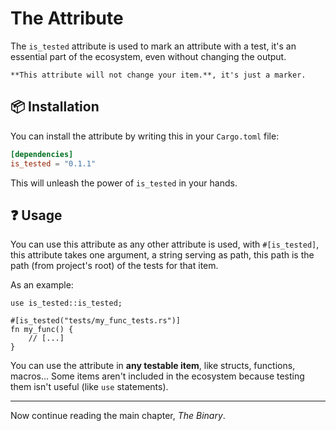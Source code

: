 # The Attribute

The `is_tested` attribute is used to mark an attribute with a test, it's an essential part of the ecosystem, even without changing the output.

```admonish note
**This attribute will not change your item.**, it's just a marker.
```

## 📦 Installation

You can install the attribute by writing this in your `Cargo.toml` file:

```toml
[dependencies]
is_tested = "0.1.1"
```

This will unleash the power of `is_tested` in your hands.

## ❓ Usage

You can use this attribute as any other attribute is used, with `#[is_tested]`, this attribute takes one argument, a string serving as path, this path is the path (from project's root) of the tests for that item.

As an example:

```rust, ignore
use is_tested::is_tested;

#[is_tested("tests/my_func_tests.rs")]
fn my_func() {
	// [...]
}
```

You can use the attribute in **any testable item**, like structs, functions, macros...
Some items aren't included in the ecosystem because testing them isn't useful (like `use` statements).

---

Now continue reading the main chapter, *The Binary*.
